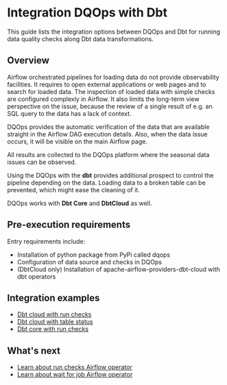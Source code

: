 # Integration DQOps with Dbt
This guide lists the integration options between DQOps and Dbt for running data quality checks along Dbt data transformations.

## Overview

Airflow orchestrated pipelines for loading data do not provide observability facilities.
It requires to open external applications or web pages and to search for loaded data.
The inspection of loaded data with simple checks are configured complexly in Airflow.
It also limits the long-term view perspective on the issue, because the review of a single result of e.g. an SQL query to the data has a lack of context.

DQOps provides the automatic verification of the data that are available straight in the Airflow DAG execution details.
Also, when the data issue occurs, it will be visible on the main Airflow page.

All results are collected to the DQOps platform where the seasonal data issues can be observed.

Using the DQOps with the **dbt** provides additional prospect to control the pipeline depending on the data.
Loading data to a broken table can be prevented, which might ease the cleaning of it.

DQOps works with **Dbt Core** and **DbtCloud** as well.


## Pre-execution requirements

Entry requirements include:

- Installation of python package from PyPi called dqops
- Configuration of data source and checks in DQOps
- (DbtCloud only) Installation of apache-airflow-providers-dbt-cloud with dbt operators


## Integration examples

- [Dbt cloud with run checks](dbt-cloud-run-checks-use-case.md)
- [Dbt cloud with table status](dbt-cloud-table-status-use-case.md)
- [Dbt core with run checks](dbt-core-use-case.md)


## What's next

- [Learn about run checks Airflow operator](../airflow/run-checks-operator.md)
- [Learn about wait for job Airflow operator](../airflow/wait-for-job-operator.md)

